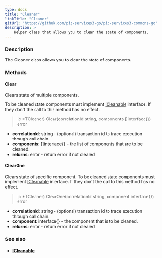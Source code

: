 ```yaml
---
type: docs
title: "Cleaner"
linkTitle: "Cleaner"
gitUrl: "https://github.com/pip-services3-go/pip-services3-commons-go"
description: >
    Helper class that allows you to clear the state of components.
---
```


### Description

The Cleaner class allows you to clear the state of components.

### Methods

#### Clear
Clears state of multiple components.

To be cleaned state components must implement [ICleanable](../icleanable) interface.
If they don't the call to this method has no effect.

> (c *TCleaner) Clear(correlationId string, components []interface{}) error

- **correlationId**: string - (optional) transaction id to trace execution through call chain.
- **components**: []interface{} - the list of components that are to be cleaned.
- **returns**: error - return error if not cleared

#### СlearOne
Clears state of specific component.
To be cleaned state components must implement [ICleanable](../icleanable) interface.
If they don't the call to this method has no effect.

> (c *TCleaner) ClearOne(correlationId string, component interface{}) error

- **correlationId**: string - (optional) transaction id to trace execution through call chain.
- **component**: interface{} - the component that is to be cleaned.
- **returns**: error - return error if not cleared

### See also
- #### [ICleanable](../icleanable)

